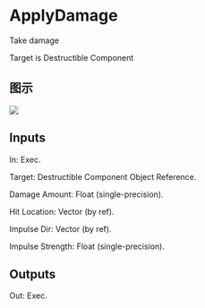 # ApplyDamage

Take damage

Target is Destructible Component

## 图示

![]($-20221218-18232259.png)

## Inputs

In: Exec.

Target: Destructible Component Object Reference.

Damage Amount: Float (single-precision).

Hit Location: Vector (by ref).

Impulse Dir: Vector (by ref).

Impulse Strength: Float (single-precision).  

## Outputs

Out: Exec.

